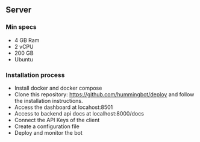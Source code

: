 ## Server
### Min specs
- 4 GB Ram
- 2 vCPU
- 200 GB
- Ubuntu
### Installation process
- Install docker and docker compose
- Clone this repository: https://github.com/hummingbot/deploy and follow the installation instructions.
- Access the dashboard at locahost:8501
- Access to backend api docs at localhost:8000/docs
- Connect the API Keys of the client
- Create a configuration file
- Deploy and monitor the bot